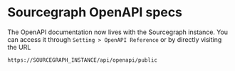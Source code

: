 # Sourcegraph OpenAPI specs

The OpenAPI documentation now lives with the Sourcegraph instance. You can access
it through `Setting > OpenAPI Reference` or by directly visiting the URL

```
https://SOURCEGRAPH_INSTANCE/api/openapi/public
```
